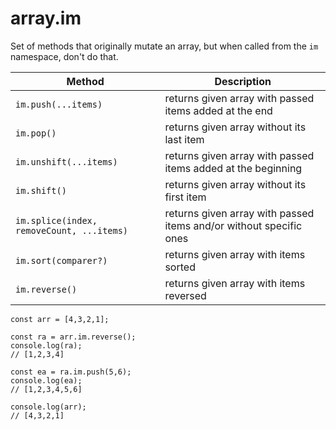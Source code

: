 # array.im

Set of methods that originally mutate an array, but when called from the `im` namespace, don't do that.

| Method | Description |
|--|--|
| `im.push(...items)` | returns given array with passed items added at the end |
| `im.pop()` | returns given array without its last item |
| `im.unshift(...items)` | returns given array with passed items added at the beginning |
| `im.shift()` | returns given array without its first item |
| `im.splice(index, removeCount, ...items)` | returns given array with passed items and/or without specific ones |
| `im.sort(comparer?)` | returns given array with items sorted |
| `im.reverse()` | returns given array with items reversed |

```
const arr = [4,3,2,1];

const ra = arr.im.reverse();
console.log(ra);
// [1,2,3,4]

const ea = ra.im.push(5,6);
console.log(ea);
// [1,2,3,4,5,6]

console.log(arr);
// [4,3,2,1]
```
